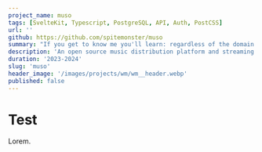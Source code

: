 ```yaml
---
project_name: muso
tags: [SvelteKit, Typescript, PostgreSQL, API, Auth, PostCSS]
url: ''
github: https://github.com/spitemonster/muso
summary: "If you get to know me you'll learn: regardless of the domain I have a litany of half-and-less-completed projects perpetually under the metaphorical wrench due to scope creep. Toss this one on that pile, though creep assumes I was unaware of the scope from the outset..."
description: 'An open source music distribution platform and streaming service.'
duration: '2023-2024'
slug: 'muso'
header_image: '/images/projects/wm/wm__header.webp'
published: false
---
```


# Test

Lorem.
